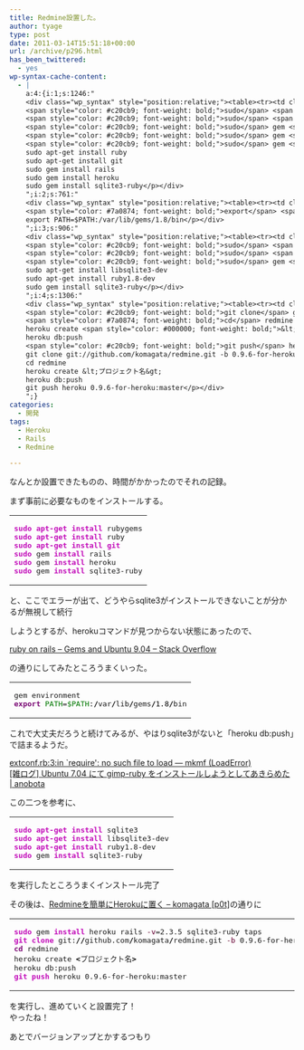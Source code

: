 ```yaml
---
title: Redmine設置した。
author: tyage
type: post
date: 2011-03-14T15:51:18+00:00
url: /archive/p296.html
has_been_twittered:
  - yes
wp-syntax-cache-content:
  - |
    a:4:{i:1;s:1246:"
    <div class="wp_syntax" style="position:relative;"><table><tr><td class="code"><pre class="bash" style="font-family:monospace;"><span style="color: #c20cb9; font-weight: bold;">sudo</span> <span style="color: #c20cb9; font-weight: bold;">apt-get install</span> rubygems
    <span style="color: #c20cb9; font-weight: bold;">sudo</span> <span style="color: #c20cb9; font-weight: bold;">apt-get install</span> ruby
    <span style="color: #c20cb9; font-weight: bold;">sudo</span> <span style="color: #c20cb9; font-weight: bold;">apt-get install</span> <span style="color: #c20cb9; font-weight: bold;">git</span>
    <span style="color: #c20cb9; font-weight: bold;">sudo</span> gem <span style="color: #c20cb9; font-weight: bold;">install</span> rails
    <span style="color: #c20cb9; font-weight: bold;">sudo</span> gem <span style="color: #c20cb9; font-weight: bold;">install</span> heroku
    <span style="color: #c20cb9; font-weight: bold;">sudo</span> gem <span style="color: #c20cb9; font-weight: bold;">install</span> sqlite3-ruby</pre></td></tr></table><p class="theCode" style="display:none;">sudo apt-get install rubygems
    sudo apt-get install ruby
    sudo apt-get install git
    sudo gem install rails
    sudo gem install heroku
    sudo gem install sqlite3-ruby</p></div>
    ";i:2;s:761:"
    <div class="wp_syntax" style="position:relative;"><table><tr><td class="code"><pre class="bash" style="font-family:monospace;">gem environment
    <span style="color: #7a0874; font-weight: bold;">export</span> <span style="color: #007800;">PATH</span>=<span style="color: #007800;">$PATH</span>:<span style="color: #000000; font-weight: bold;">/</span>var<span style="color: #000000; font-weight: bold;">/</span>lib<span style="color: #000000; font-weight: bold;">/</span>gems<span style="color: #000000; font-weight: bold;">/</span><span style="color: #000000;">1.8</span><span style="color: #000000; font-weight: bold;">/</span>bin</pre></td></tr></table><p class="theCode" style="display:none;">gem environment
    export PATH=$PATH:/var/lib/gems/1.8/bin</p></div>
    ";i:3;s:906:"
    <div class="wp_syntax" style="position:relative;"><table><tr><td class="code"><pre class="bash" style="font-family:monospace;"><span style="color: #c20cb9; font-weight: bold;">sudo</span> <span style="color: #c20cb9; font-weight: bold;">apt-get install</span> sqlite3
    <span style="color: #c20cb9; font-weight: bold;">sudo</span> <span style="color: #c20cb9; font-weight: bold;">apt-get install</span> libsqlite3-dev
    <span style="color: #c20cb9; font-weight: bold;">sudo</span> <span style="color: #c20cb9; font-weight: bold;">apt-get install</span> ruby1.8-dev
    <span style="color: #c20cb9; font-weight: bold;">sudo</span> gem <span style="color: #c20cb9; font-weight: bold;">install</span> sqlite3-ruby</pre></td></tr></table><p class="theCode" style="display:none;">sudo apt-get install sqlite3
    sudo apt-get install libsqlite3-dev
    sudo apt-get install ruby1.8-dev
    sudo gem install sqlite3-ruby</p></div>
    ";i:4;s:1306:"
    <div class="wp_syntax" style="position:relative;"><table><tr><td class="code"><pre class="bash" style="font-family:monospace;"><span style="color: #c20cb9; font-weight: bold;">sudo</span> gem <span style="color: #c20cb9; font-weight: bold;">install</span> heroku rails <span style="color: #660033;">-v</span>=2.3.5 sqlite3-ruby taps
    <span style="color: #c20cb9; font-weight: bold;">git clone</span> git:<span style="color: #000000; font-weight: bold;">//</span>github.com<span style="color: #000000; font-weight: bold;">/</span>komagata<span style="color: #000000; font-weight: bold;">/</span>redmine.git <span style="color: #660033;">-b</span> 0.9.6-for-heroku
    <span style="color: #7a0874; font-weight: bold;">cd</span> redmine
    heroku create <span style="color: #000000; font-weight: bold;">&lt;</span>プロジェクト名<span style="color: #000000; font-weight: bold;">&gt;</span>
    heroku db:push
    <span style="color: #c20cb9; font-weight: bold;">git push</span> heroku 0.9.6-for-heroku:master</pre></td></tr></table><p class="theCode" style="display:none;">sudo gem install heroku rails -v=2.3.5 sqlite3-ruby taps
    git clone git://github.com/komagata/redmine.git -b 0.9.6-for-heroku
    cd redmine
    heroku create &lt;プロジェクト名&gt;
    heroku db:push
    git push heroku 0.9.6-for-heroku:master</p></div>
    ";}
categories:
  - 開発
tags:
  - Heroku
  - Rails
  - Redmine

---
```

<p>なんとか設置できたものの、時間がかかったのでそれの記録。</p>
<p>まず事前に必要なものをインストールする。</p>

<div class="wp_syntax" style="position:relative;"><table><tr><td class="code"><pre class="bash" style="font-family:monospace;"><span style="color: #c20cb9; font-weight: bold;">sudo</span> <span style="color: #c20cb9; font-weight: bold;">apt-get install</span> rubygems
<span style="color: #c20cb9; font-weight: bold;">sudo</span> <span style="color: #c20cb9; font-weight: bold;">apt-get install</span> ruby
<span style="color: #c20cb9; font-weight: bold;">sudo</span> <span style="color: #c20cb9; font-weight: bold;">apt-get install</span> <span style="color: #c20cb9; font-weight: bold;">git</span>
<span style="color: #c20cb9; font-weight: bold;">sudo</span> gem <span style="color: #c20cb9; font-weight: bold;">install</span> rails
<span style="color: #c20cb9; font-weight: bold;">sudo</span> gem <span style="color: #c20cb9; font-weight: bold;">install</span> heroku
<span style="color: #c20cb9; font-weight: bold;">sudo</span> gem <span style="color: #c20cb9; font-weight: bold;">install</span> sqlite3-ruby</pre></td></tr></table></div>

<p>と、ここでエラーが出て、どうやらsqlite3がインストールできないことが分かるが無視して続行</p>
<p>しようとするが、herokuコマンドが見つからない状態にあったので、</p>
<p><a href="http://stackoverflow.com/questions/909673/gems-and-ubuntu-9-04">ruby on rails &#8211; Gems and Ubuntu 9.04 &#8211; Stack Overflow</a></p>
<p>の通りにしてみたところうまくいった。</p>

<div class="wp_syntax" style="position:relative;"><table><tr><td class="code"><pre class="bash" style="font-family:monospace;">gem environment
<span style="color: #7a0874; font-weight: bold;">export</span> <span style="color: #007800;">PATH</span>=<span style="color: #007800;">$PATH</span>:<span style="color: #000000; font-weight: bold;">/</span>var<span style="color: #000000; font-weight: bold;">/</span>lib<span style="color: #000000; font-weight: bold;">/</span>gems<span style="color: #000000; font-weight: bold;">/</span><span style="color: #000000;">1.8</span><span style="color: #000000; font-weight: bold;">/</span>bin</pre></td></tr></table></div>

<p>これで大丈夫だろうと続けてみるが、やはりsqlite3がないと「heroku db:push」で詰まるようだ。</p>
<p><a href="http://heatware.net/ruby-rails/solved-installing-sqlite3-ruby-gem-extconf-rb-mkmf-loaderror/">extconf.rb:3:in `require&apos;: no such file to load &#8212; mkmf (LoadError)</a><br />
<a href="http://haraita9283.blog98.fc2.com/blog-entry-72.html">[雑ログ] Ubuntu 7.04 にて gimp-ruby をインストールしようとしてあきらめた | anobota</a></p>
<p>この二つを参考に、</p>

<div class="wp_syntax" style="position:relative;"><table><tr><td class="code"><pre class="bash" style="font-family:monospace;"><span style="color: #c20cb9; font-weight: bold;">sudo</span> <span style="color: #c20cb9; font-weight: bold;">apt-get install</span> sqlite3
<span style="color: #c20cb9; font-weight: bold;">sudo</span> <span style="color: #c20cb9; font-weight: bold;">apt-get install</span> libsqlite3-dev
<span style="color: #c20cb9; font-weight: bold;">sudo</span> <span style="color: #c20cb9; font-weight: bold;">apt-get install</span> ruby1.8-dev
<span style="color: #c20cb9; font-weight: bold;">sudo</span> gem <span style="color: #c20cb9; font-weight: bold;">install</span> sqlite3-ruby</pre></td></tr></table></div>

<p>を実行したところうまくインストール完了</p>
<p>その後は、<a href="http://docs.komagata.org/4558">Redmineを簡単にHerokuに置く &#8211; komagata [p0t]</a>の通りに</p>

<div class="wp_syntax" style="position:relative;"><table><tr><td class="code"><pre class="bash" style="font-family:monospace;"><span style="color: #c20cb9; font-weight: bold;">sudo</span> gem <span style="color: #c20cb9; font-weight: bold;">install</span> heroku rails <span style="color: #660033;">-v</span>=2.3.5 sqlite3-ruby taps
<span style="color: #c20cb9; font-weight: bold;">git clone</span> git:<span style="color: #000000; font-weight: bold;">//</span>github.com<span style="color: #000000; font-weight: bold;">/</span>komagata<span style="color: #000000; font-weight: bold;">/</span>redmine.git <span style="color: #660033;">-b</span> 0.9.6-for-heroku
<span style="color: #7a0874; font-weight: bold;">cd</span> redmine
heroku create <span style="color: #000000; font-weight: bold;">&lt;</span>プロジェクト名<span style="color: #000000; font-weight: bold;">&gt;</span>
heroku db:push
<span style="color: #c20cb9; font-weight: bold;">git push</span> heroku 0.9.6-for-heroku:master</pre></td></tr></table></div>

<p>を実行し、進めていくと設置完了！<br />
やったね！</p>
<p>あとでバージョンアップとかするつもり</p>
